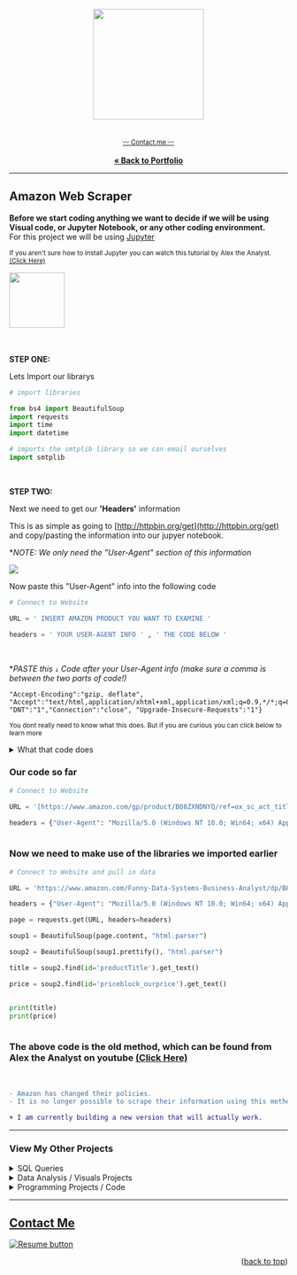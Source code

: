 <a name="readme-top"></a>
<div align="center">


  <img src="https://user-images.githubusercontent.com/121735588/219983299-6d97a24d-3b74-49c4-a8cc-3640313e073a.png" height="200">

   <br> <sub><a href="https://cameroncss.com/#contact">:wavy_dash: Contact me :wavy_dash:</a></sub>
<br>
    <br>
     <a href="https://github.com/CameronCSS/PersonalProjects/blob/main/README.md"><strong>« Back to Portfolio</strong></a>
  </p>
</div>

----

## Amazon Web Scraper

**Before we start coding anything we want to decide if we will be using Visual code, or Jupyter Notebook, or any other coding environment.**
<br>
For this project we will be using [Jupyter](https://jupyter.org/)

<sub> If you aren't sure how to install Jupyter you can watch this tutorial by Alex the Analyst. [(Click Here)](https://www.youtube.com/watch?v=WUeBzT43JyY)
  <br>

<div align="left">

  <img src="https://user-images.githubusercontent.com/121735588/219982953-547e5160-a64f-47be-b6e2-13d95aea99d9.png" height="100">

  </div>
  
<br>
  <br>
  
**STEP ONE:**

Lets Import our librarys
  
```python 
# import libraries 

from bs4 import BeautifulSoup
import requests
import time
import datetime

# imports the smtplib library so we can email ourselves
import smtplib
```
<br>
  
**STEP TWO:**
  
Next we need to get our **'Headers'** information

This is as simple as going to [http://httpbin.org/get](http://httpbin.org/get) and copy/pasting the information into our jupyer notebook.
  
  **NOTE: We only need the "User-Agent" section of this information*


  <div align="left">

  <img src="https://user-images.githubusercontent.com/121735588/219983662-19e08352-ed40-4a0a-813a-6e93f0cd8061.JPG">

  </div>

Now paste this "User-Agent" info into the following code

```python
# Connect to Website

URL = ' INSERT AMAZON PRODUCT YOU WANT TO EXAMINE '

headers = ' YOUR USER-AGENT INFO ' , ' THE CODE BELOW '

```
  
<br>
  
**PASTE this ```↓``` Code after your User-Agent info (make sure a comma is between the two parts of code!)*

```
"Accept-Encoding":"gzip, deflate", "Accept":"text/html,application/xhtml+xml,application/xml;q=0.9,*/*;q=0.8", "DNT":"1","Connection":"close", "Upgrade-Insecure-Requests":"1"}
```

<sup>You dont really need to know what this does. But if you are curious you can click below to learn more</sup>

<details>
  <summary>What that code does</summary>
  <li>User-Agent" specifies the name and version of the client software making the request.</li>
 <li>"Accept-Language" specifies the preferred language for the response.</li>
 <li>"Accept-Encoding" specifies the preferred encoding for the response.</li>
 <li>"Accept" specifies the types of content that are acceptable for the response.</li>
 <li>"DNT" is the Do Not Track header, which indicates that the user does not want to be tracked.</li>
 <li>"Connection" specifies the type of connection the client prefers.</li>
 <li>"Upgrade-Insecure-Requests" is a header that requests the server to upgrade a connection to HTTPS.</li>
  </details>

  
###  Our code so far
```python
# Connect to Website

URL = '[https://www.amazon.com/gp/product/B08ZXNDNYQ/ref=ox_sc_act_title_2?smid=AIRTAZFQ2QJOC&psc=1](https://www.amazon.com/DEPSTECH-Autofocus-Microphone-Computer-Streaming/dp/B08ZXNDNYQ/ref=sr_1_4?crid=2CE6Y4BZR17ZG&keywords=4k+webcam&qid=1676853653&sprefix=4k+webcam%2Caps%2C151&sr=8-4&ufe=app_do%3Aamzn1.fos.18630bbb-fcbb-42f8-9767-857e17e03685)'

headers = {"User-Agent": "Mozilla/5.0 (Windows NT 10.0; Win64; x64) AppleWebKit/537.36 (KHTML, like Gecko) Chrome/109.0.0.0 Safari/537.36", "Accept-Encoding":"gzip, deflate", "Accept":"text/html,application/xhtml+xml,application/xml;q=0.9,*/*;q=0.8", "DNT":"1","Connection":"close", "Upgrade-Insecure-Requests":"1"}
  
```

### Now we need to make use of the libraries we imported earlier
  
```python
# Connect to Website and pull in data

URL = 'https://www.amazon.com/Funny-Data-Systems-Business-Analyst/dp/B07FNW9FGJ/ref=sr_1_3?dchild=1&keywords=data%2Banalyst%2Btshirt&qid=1626655184&sr=8-3&customId=B0752XJYNL&th=1'

headers = {"User-Agent": "Mozilla/5.0 (Windows NT 10.0; Win64; x64) AppleWebKit/537.36 (KHTML, like Gecko) Chrome/78.0.3904.108 Safari/537.36", "Accept-Encoding":"gzip, deflate", "Accept":"text/html,application/xhtml+xml,application/xml;q=0.9,*/*;q=0.8", "DNT":"1","Connection":"close", "Upgrade-Insecure-Requests":"1"}

page = requests.get(URL, headers=headers)

soup1 = BeautifulSoup(page.content, "html.parser")

soup2 = BeautifulSoup(soup1.prettify(), "html.parser")

title = soup2.find(id='productTitle').get_text()

price = soup2.find(id='priceblock_ourprice').get_text()


print(title)
print(price)
  
```
  
### The above code is the old method, which can be found from Alex the Analyst on youtube [(Click Here)](https://www.youtube.com/watch?v=HiOtQMcI5wg)
  <br>

```diff 
- Amazon has changed their policies.
- It is no longer possible to scrape their information using this method

+ I am currently building a new version that will actually work.
```
  
  
  
  
  
  
  
  
  
  
  
  
  
  
  
  
  
  
  
  
  
  
  
  
  

---

### View My Other Projects
    
<details>
  <summary>SQL Queries</summary>
<a href="https://github.com/CameronCSS/SQL-Queries/tree/main/8%20Week%20SQL%20Challenge%20%23%201" target="new">8 Week SQL Challenge # 1</a>
<br>
&nbsp; &nbsp;:arrow_right_hook: - Explored complex queries to clean data, compute customer figures, and organize data in unusual ways.
<br>
<br>
<a href="https://github.com/CameronCSS/SQL-Queries/tree/main/Khan%20Academy%20Advanced%20SQL" target="new">Khan Academy Advanced SQL</a>
<br>
&nbsp; &nbsp;:arrow_right_hook: - Expand SQL knowledge about combining tables with JOINs and using multiple queries at once.
<br>
<br>
<a href="https://github.com/CameronCSS/SQL-Queries/tree/main/SQLbolt%20-%20SQL%20lessons" target="new">SQLbolt - SQL lessons</a>
<br>
&nbsp; &nbsp;:arrow_right_hook: - Refreshed foundational understanding of SQL and discovered context variations among SQL-powered platforms.
<br>

</details>

<details>
<summary>Data Analysis / Visuals Projects</summary>
<a href="https://github.com/CameronCSS/Data-Analysis/tree/main/Power-BI-Dashboards" target="new">Power BI Dashboards</a>
<br>
&nbsp; &nbsp;:arrow_right_hook: - Collection of my Power BI projects/dashboards with detailed analysis and visually appealing data.
<br>
<br>
<a href="https://cameroncss.github.io/Data-Analysis/Netflix/index.html" target="new">Netflix Movies and TV Shows</a>
<br>
&nbsp; &nbsp;:arrow_right_hook: - Built out multiple sheets to display on a single visual, and created an interactive dashboard.
<br>	
<br>
<a href="https://github.com/CameronCSS/Data-Analysis/tree/main/SLC%20civilian%20complaints" target="new">SLC civilian complaints</a>
  <br>
&nbsp; &nbsp;:arrow_right_hook: - Utilized API calls to gather data from public sources. Built a local DB to use in Power BI to uncover valuable insights.
  <br>
 </details>
	
<details>
<summary>Programming Projects / Code</summary>
<a href="https://github.com/CameronCSS/Programming-Languages/tree/main/Python%20Wage%20Calculator" target="new">Python Wage Calculator</a>
<br>
&nbsp; &nbsp;:arrow_right_hook: - Learned the power of Pandas and PyQt5 libraries. Also learned the importance of notating code for Bug fixing in the future.
<br>
<br>
<a href="https://github.com/CameronCSS/Programming-Languages/tree/main/R-Basics" target="new">R* Basics</a>
<br>
&nbsp; &nbsp;:arrow_right_hook: - Made a full breakdown detailing the basic functions and uses of the R* programming language.
<br>
</details>


----

<a name="Contact"></a> 
## <a href="https://cameroncss.com/#contact">Contact Me</a>

  </table>
  <p style="margin-left: auto;">
    <a href="https://docs.google.com/document/d/1idTVL4nRGOejqW6EkpfhsD-dNQRLzmX08y5hI3TYLns/edit?usp=sharing" target="_blank" rel="noopener noreferrer">
      <img src="https://user-images.githubusercontent.com/121735588/215364205-abdfc0ac-53db-4733-8d43-b57c1bafb802.png" alt="Resume button">
    </a>
  </p>
</div>

<p align="right">(<a href="#readme-top">back to top</a>)</p>
